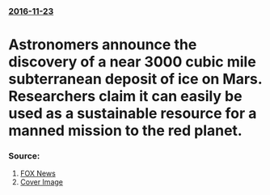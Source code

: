 ### [2016-11-23](/news/2016/11/23/index.md)

#  Astronomers announce the discovery of a near 3000 cubic mile subterranean deposit of ice on Mars. Researchers claim it can easily be used as a sustainable resource for a manned mission to the red planet. 




### Source:

1. [FOX News](http://www.foxnews.com/science/2016/11/25/huge-underground-ice-deposit-on-mars-is-bigger-than-new-mexico.html)
1. [Cover Image](http://a57.foxnews.com/media2.foxnews.com/2016/11/30/0/0/113016_dotcom_mars_1280.jpg?ve=1)
